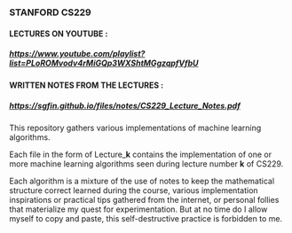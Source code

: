 ### STANFORD CS229

#### LECTURES ON YOUTUBE :
##### https://www.youtube.com/playlist?list=PLoROMvodv4rMiGQp3WXShtMGgzqpfVfbU

#### WRITTEN NOTES FROM THE LECTURES :
##### https://sgfin.github.io/files/notes/CS229_Lecture_Notes.pdf

This repository gathers various implementations of machine learning algorithms. 

Each file in the form of Lecture_**k** contains the implementation of one or more machine learning algorithms seen during lecture number **k** of CS229.

Each algorithm is a mixture of the use of notes to keep the mathematical structure correct learned during the course, various implementation inspirations or practical tips gathered from the internet, or personal follies that materialize my quest for experimentation. But at no time do I allow myself to copy and paste, this self-destructive practice is forbidden to me. 
